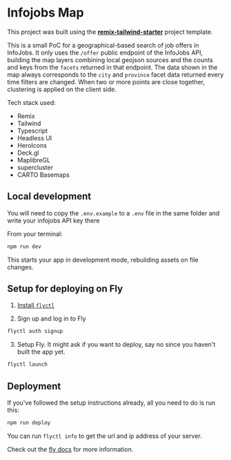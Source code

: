 # Infojobs Map

This project was built using the [**remix-tailwind-starter**](https://github.com/juandjara/remix-tailwind-starter) project template.

This is a small PoC for a geographical-based search of job offers in InfoJobs. It only uses the `/offer` public endpoint of the InfoJobs API, building the map layers combining local geojson sources and the counts and keys from the `facets` returned in that endpoint. The data shown in the map always corresponds to the `city` and `province` facet data returned every time filters are changed. When two or more points are close together, clustering is applied on the client side. 

Tech stack used:
- Remix
- Tailwind
- Typescript
- Headless UI
- HeroIcons
- Deck.gl
- MaplibreGL
- supercluster
- CARTO Basemaps

## Local development

You will need to copy the `.env.example` to a `.env` file in the same folder and write your infojobs API key there

From your terminal:

```sh
npm run dev
```

This starts your app in development mode, rebuilding assets on file changes.

## Setup for deploying on Fly

1. [Install `flyctl`](https://fly.io/docs/getting-started/installing-flyctl/)

2. Sign up and log in to Fly

```sh
flyctl auth signup
```

3. Setup Fly. It might ask if you want to deploy, say no since you haven't built the app yet.

```sh
flyctl launch
```

## Deployment

If you've followed the setup instructions already, all you need to do is run this:

```sh
npm run deploy
```

You can run `flyctl info` to get the url and ip address of your server.

Check out the [fly docs](https://fly.io/docs/getting-started/node/) for more information.
